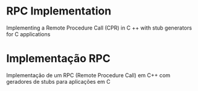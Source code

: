 # RPC Implementation

Implementing a Remote Procedure Call (CPR) in C ++ with stub generators for C applications

# Implementação RPC

Implementação de um RPC (Remote Procedure Call) em C++ com geradores de stubs para aplicações em C
